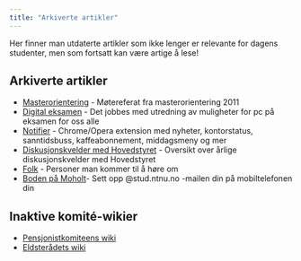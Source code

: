 ```yaml
---
title: "Arkiverte artikler"
---
```


Her finner man utdaterte artikler som ikke lenger er relevante for dagens studenter, men som fortsatt kan være artige å lese!

## Arkiverte artikler

- [Masterorientering](/info/faglig/masterorientering/) - Møtereferat fra masterorientering 2011
- [Digital eksamen](/info/innsikt-og-interface/digital-eksamen/) - Det jobbes med utredning av muligheter for pc på eksamen for oss alle
- [Notifier](/info/innsikt-og-interface/notifier/) - Chrome/Opera extension med nyheter, kontorstatus, sanntidsbuss, kaffeabonnement, middagsmeny og mer
- [Diskusjonskvelder med Hovedstyret](/info/innsikt-og-interface/diskusjonskveldmedhs/) - Oversikt over årlige diskusjonskvelder med Hovedstyret  
- [Folk](/info/trivia/folk/) - Personer man kommer til å høre om
- [Boden på Moholt](/info/bodenpaamoholt)- Sett opp @stud.ntnu.no -mailen din på mobiltelefonen din

## Inaktive komité-wikier

- [Pensjonistkomiteens wiki](https://old.online.ntnu.no/wiki/komiteer/pankom/)
- [Eldsterådets wiki](https://old.online.ntnu.no/wiki/komiteer/eldsteradets-wiki/)